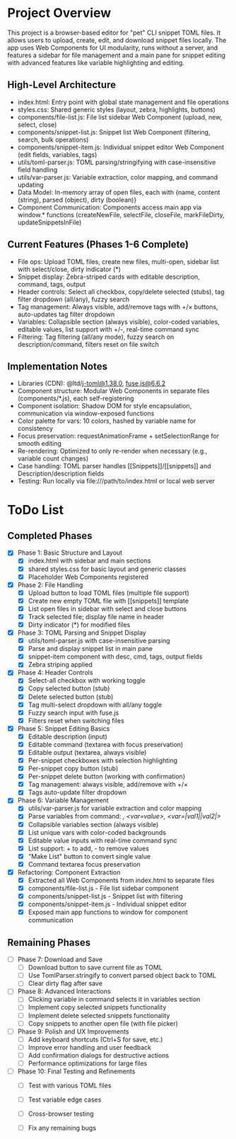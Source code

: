 # Project Overview

This project is a browser-based editor for "pet" CLI snippet TOML files. It allows users to upload, create, edit, and download snippet files locally. The app uses Web Components for UI modularity, runs without a server, and features a sidebar for file management and a main pane for snippet editing with advanced features like variable highlighting and editing.

## High-Level Architecture
- index.html: Entry point with global state management and file operations
- styles.css: Shared generic styles (layout, zebra, highlights, buttons)
- components/file-list.js: File list sidebar Web Component (upload, new, select, close)
- components/snippet-list.js: Snippet list Web Component (filtering, search, bulk operations)
- components/snippet-item.js: Individual snippet editor Web Component (edit fields, variables, tags)
- utils/toml-parser.js: TOML parsing/stringifying with case-insensitive field handling
- utils/var-parser.js: Variable extraction, color mapping, and command updating
- Data Model: In-memory array of open files, each with {name, content (string), parsed (object), dirty (boolean)}
- Component Communication: Components access main app via window.* functions (createNewFile, selectFile, closeFile, markFileDirty, updateSnippetsInFile)

## Current Features (Phases 1-6 Complete)
- File ops: Upload TOML files, create new files, multi-open, sidebar list with select/close, dirty indicator (*)
- Snippet display: Zebra-striped cards with editable description, command, tags, output
- Header controls: Select all checkbox, copy/delete selected (stubs), tag filter dropdown (all/any), fuzzy search
- Tag management: Always visible, add/remove tags with +/× buttons, auto-updates tag filter dropdown
- Variables: Collapsible section (always visible), color-coded variables, editable values, list support with +/-, real-time command sync
- Filtering: Tag filtering (all/any mode), fuzzy search on description/command, filters reset on file switch

## Implementation Notes
- Libraries (CDN): @ltd/j-toml@1.38.0, fuse.js@6.6.2
- Component structure: Modular Web Components in separate files (components/*.js), each self-registering
- Component isolation: Shadow DOM for style encapsulation, communication via window-exposed functions
- Color palette for vars: 10 colors, hashed by variable name for consistency
- Focus preservation: requestAnimationFrame + setSelectionRange for smooth editing
- Re-rendering: Optimized to only re-render when necessary (e.g., variable count changes)
- Case handling: TOML parser handles [[Snippets]]/[[snippets]] and Description/description fields
- Testing: Run locally via file:///path/to/index.html or local web server


# ToDo List

## Completed Phases
- [x] Phase 1: Basic Structure and Layout
  - [x] index.html with sidebar and main sections
  - [x] shared styles.css for basic layout and generic classes
  - [x] Placeholder Web Components registered

- [x] Phase 2: File Handling
  - [x] Upload button to load TOML files (multiple file support)
  - [x] Create new empty TOML file with [[snippets]] template
  - [x] List open files in sidebar with select and close buttons
  - [x] Track selected file; display file name in header
  - [x] Dirty indicator (*) for modified files

- [x] Phase 3: TOML Parsing and Snippet Display
  - [x] utils/toml-parser.js with case-insensitive parsing
  - [x] Parse and display snippet list in main pane
  - [x] snippet-item component with desc, cmd, tags, output fields
  - [x] Zebra striping applied

- [x] Phase 4: Header Controls
  - [x] Select-all checkbox with working toggle
  - [x] Copy selected button (stub)
  - [x] Delete selected button (stub)
  - [x] Tag multi-select dropdown with all/any toggle
  - [x] Fuzzy search input with fuse.js
  - [x] Filters reset when switching files

- [x] Phase 5: Snippet Editing Basics
  - [x] Editable description (input)
  - [x] Editable command (textarea with focus preservation)
  - [x] Editable output (textarea, always visible)
  - [x] Per-snippet checkboxes with selection highlighting
  - [x] Per-snippet copy button (stub)
  - [x] Per-snippet delete button (working with confirmation)
  - [x] Tag management: always visible, add/remove with +/×
  - [x] Tags auto-update filter dropdown

- [x] Phase 6: Variable Management
  - [x] utils/var-parser.js for variable extraction and color mapping
  - [x] Parse variables from command: <var>, <var=value>, <var=|_val1_||_val2_|>
  - [x] Collapsible variables section (always visible)
  - [x] List unique vars with color-coded backgrounds
  - [x] Editable value inputs with real-time command sync
  - [x] List support: + to add, - to remove values
  - [x] "Make List" button to convert single value
  - [x] Command textarea focus preservation

- [x] Refactoring: Component Extraction
  - [x] Extracted all Web Components from index.html to separate files
  - [x] components/file-list.js - File list sidebar component
  - [x] components/snippet-list.js - Snippet list with filtering
  - [x] components/snippet-item.js - Individual snippet editor
  - [x] Exposed main app functions to window for component communication

## Remaining Phases

- [ ] Phase 7: Download and Save
  - [ ] Download button to save current file as TOML
  - [ ] Use TomlParser.stringify to convert parsed object back to TOML
  - [ ] Clear dirty flag after save

- [ ] Phase 8: Advanced Interactions
  - [ ] Clicking variable in command selects it in variables section
  - [ ] Implement copy selected snippets functionality
  - [ ] Implement delete selected snippets functionality
  - [ ] Copy snippets to another open file (with file picker)

- [ ] Phase 9: Polish and UX Improvements
  - [ ] Add keyboard shortcuts (Ctrl+S for save, etc.)
  - [ ] Improve error handling and user feedback
  - [ ] Add confirmation dialogs for destructive actions
  - [ ] Performance optimizations for large files

- [ ] Phase 10: Final Testing and Refinements
  - [ ] Test with various TOML files
  - [ ] Test variable edge cases
  - [ ] Cross-browser testing
  - [ ] Fix any remaining bugs


